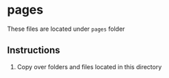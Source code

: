 # pages

These files are located under `pages` folder

## Instructions

1. Copy over folders and files located in this directory